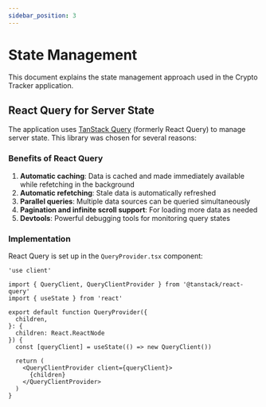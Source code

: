 ```yaml
---
sidebar_position: 3
---
```


# State Management

This document explains the state management approach used in the Crypto Tracker application.

## React Query for Server State

The application uses [TanStack Query](https://tanstack.com/query) (formerly React Query) to manage server state. This library was chosen for several reasons:

### Benefits of React Query

1.  **Automatic caching**: Data is cached and made immediately available while refetching in the background
2.  **Automatic refetching**: Stale data is automatically refreshed
3.  **Parallel queries**: Multiple data sources can be queried simultaneously
4.  **Pagination and infinite scroll support**: For loading more data as needed
5.  **Devtools**: Powerful debugging tools for monitoring query states

### Implementation

React Query is set up in the `QueryProvider.tsx` component:

```tsx
'use client'

import { QueryClient, QueryClientProvider } from '@tanstack/react-query'
import { useState } from 'react'

export default function QueryProvider({
  children,
}: {
  children: React.ReactNode
}) {
  const [queryClient] = useState(() => new QueryClient())

  return (
    <QueryClientProvider client={queryClient}>
      {children}
    </QueryClientProvider>
  )
}